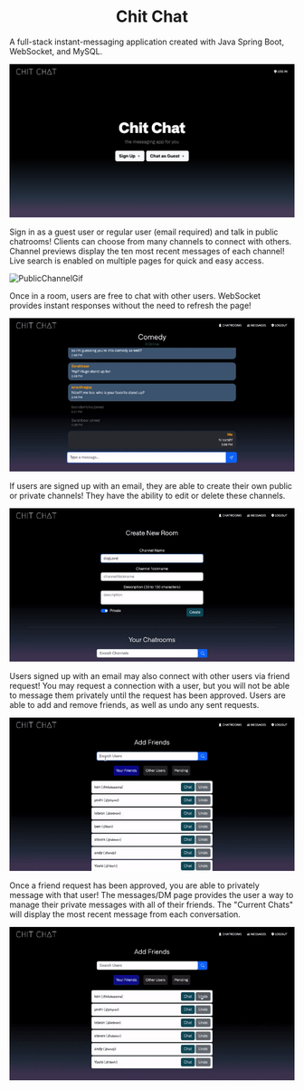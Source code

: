 <h1 align="center">Chit Chat</h1>

A full-stack instant-messaging application created with Java Spring Boot, WebSocket, and MySQL.

![LandingPage](chitchat-login.png)

Sign in as a guest user or regular user (email required) and talk in public chatrooms! Clients can choose from many channels to connect with others. Channel previews display the ten most recent messages of each channel! Live search is enabled on multiple pages for quick and easy access.

![PublicChannelGif](chitchat-channels.gif)

Once in a room, users are free to chat with other users. WebSocket provides instant responses without the need to refresh the page!

![PublicChannelGif](chitchat-public-convo.gif)

If users are signed up with an email, they are able to create their own public or private channels! They have the ability to edit or delete these channels. 

![ChannelCreationGif](chitchat-channel-creation.gif)

Users signed up with an email may also connect with other users via friend request! You may request a connection with a user, but you will not be able to message them privately until the request has been approved. Users are able to add and remove friends, as well as undo any sent requests.

![FriendsGif](chitchat-friendlist.gif)

Once a friend request has been approved, you are able to privately message with that user! The messages/DM page provides the user a way to manage their private messages with all of their friends. The "Current Chats" will display the most recent message from each conversation. 

![PrivateMessages](chitchat-dms.gif)
